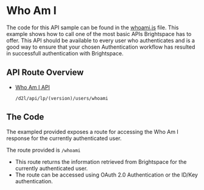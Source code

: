 # Who Am I
The code for this API sample can be found in the [whoami.js]() file. This example shows how to call one of the most basic APIs Brightspace has to offer. This API should be available to every user who authenticates and is a good way to ensure that your chosen Authentication workflow has resulted in successfull authentication with Brightspace.

## API Route Overview
* [Who Am I API](http://docs.valence.desire2learn.com/res/user.html#get--d2l-api-lp-(version)-users-whoami)
    ```
    /d2l/api/lp/(version)/users/whoami
    ```

## The Code
The exampled provided exposes a route for accessing the Who Am I response for the currently authenticated user.

The route provided is ```/whoami```
* This route returns the information retrieved from Brightspace for the currently authenticated user.
* The route can be accessed using OAuth 2.0 Authentication or the ID/Key authentication.